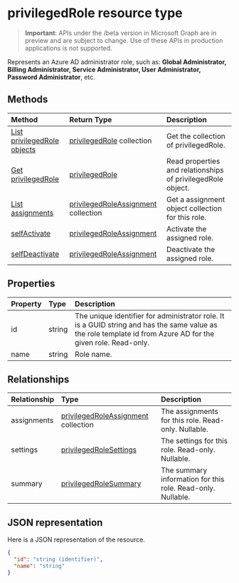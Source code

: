 # privilegedRole resource type

> **Important**: APIs under the /beta version in Microsoft Graph are in preview and are subject to change. Use of these APIs in production applications is not supported.

Represents an Azure AD administrator role, such as: **Global Administrator, Billing Administrator, Service Administrator, User Administrator, Password Administrator**, etc.


## Methods

| Method		   | Return Type	|Description|
|:---------------|:--------|:----------|
|[List privilegedRole objects](../api/privilegedrole_list.md) | [privilegedRole](privilegedrole.md) collection|Get the collection of privilegedRole.|
|[Get privilegedRole](../api/privilegedrole_get.md) | [privilegedRole](privilegedrole.md) |Read properties and relationships of privilegedRole object.|
|[List assignments](../api/privilegedrole_list_assignments.md) |[privilegedRoleAssignment](privilegedroleassignment.md) collection| Get a assignment object collection for this role.|
|[selfActivate](../api/privilegedrole_selfactivate.md)|[privilegedRoleAssignment](privilegedroleassignment.md)|Activate the assigned role.|
|[selfDeactivate](../api/privilegedrole_selfdeactivate.md)|[privilegedRoleAssignment](privilegedroleassignment.md)|Deactivate the assigned role.|

## Properties
| Property	   | Type	|Description|
|:---------------|:--------|:----------|
|id|string|The unique identifier for administrator role. It is a GUID string and has the same value as the role template id from Azure AD for the given role. Read-only.|
|name|string|Role name.|

## Relationships
| Relationship | Type	|Description|
|:---------------|:--------|:----------|
|assignments|[privilegedRoleAssignment](privilegedroleassignment.md) collection| The assignments for this role. Read-only. Nullable.|
|settings|[privilegedRoleSettings](privilegedrolesettings.md)| The settings for this role. Read-only. Nullable.|
|summary|[privilegedRoleSummary](privilegedrolesummary.md)| The summary information for this role. Read-only. Nullable.|

## JSON representation

Here is a JSON representation of the resource.

<!-- {
  "blockType": "resource",
  "optionalProperties": [

  ],
  "@odata.type": "microsoft.graph.privilegedRole"
}-->

```json
{
  "id": "string (identifier)",
  "name": "string"
}

```

<!-- uuid: 8fcb5dbc-d5aa-4681-8e31-b001d5168d79
2015-10-25 14:57:30 UTC -->
<!-- {
  "type": "#page.annotation",
  "description": "privilegedRole resource",
  "keywords": "",
  "section": "documentation",
  "tocPath": ""
}-->